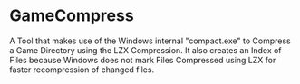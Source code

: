 # GameCompress
A Tool that makes use of the Windows internal "compact.exe" to Compress a Game Directory using the LZX Compression. It also creates an Index of Files because Windows does not mark Files Compressed using LZX for faster recompression of changed files.
